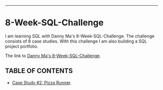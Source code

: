----
# 8-Week-SQL-Challenge

I am learning SQL with Danny Ma's 8-Week-SQL-Challenge.  The challenge consists of 8 case studies.  With this challenge I am also building a SQL project portfolio. 

The link to [Danny Ma's 8-Week-SQL-Challenge](https://8weeksqlchallenge.com/getting-started/).

## TABLE OF CONTENTS

* [Case Study #2: Pizza Runner](https://8weeksqlchallenge.com/getting-started/).

